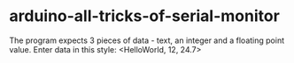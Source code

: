 # arduino-all-tricks-of-serial-monitor

The program expects 3 pieces of data - text, an integer and a floating point value.
Enter data in this style: <HelloWorld, 12, 24.7>  
